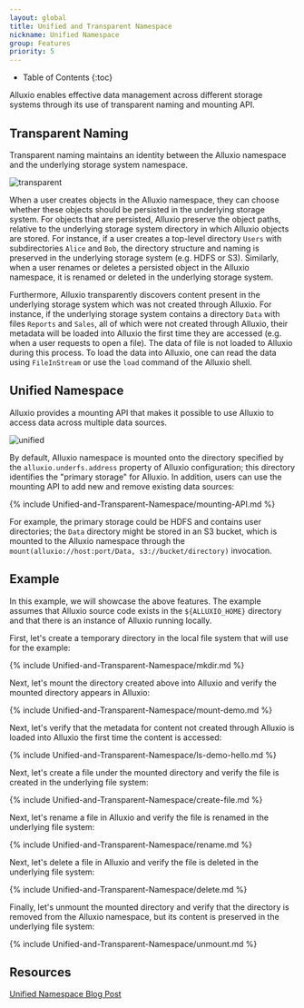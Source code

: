 ```yaml
---
layout: global
title: Unified and Transparent Namespace
nickname: Unified Namespace
group: Features
priority: 5
---
```


* Table of Contents
{:toc}

Alluxio enables effective data management across different storage systems through its use of
transparent naming and mounting API.

## Transparent Naming

Transparent naming maintains an identity between the Alluxio namespace and the underlying storage
system namespace.

![transparent]({{site.data.img.screenshot_transparent}})

When a user creates objects in the Alluxio namespace, they can choose whether these objects should
be persisted in the underlying storage system. For objects that are persisted, Alluxio preserve the
object paths, relative to the underlying storage system directory in which Alluxio objects are
stored. For instance, if a user creates a top-level directory `Users` with subdirectories `Alice`
and `Bob`, the directory structure and naming is preserved in the underlying storage system (e.g.
HDFS or S3). Similarly, when a user renames or deletes a persisted object in the Alluxio namespace,
it is renamed or deleted in the underlying storage system.

Furthermore, Alluxio transparently discovers content present in the underlying storage system which
was not created through Alluxio. For instance, if the underlying storage system contains a directory
`Data` with files `Reports` and `Sales`, all of which were not created through Alluxio, their
metadata will be loaded into Alluxio the first time they are accessed (e.g. when a user requests to
open a file). The data of file is not loaded to Alluxio during this process. To load the data into
Alluxio, one can read the data using `FileInStream` or use the `load` command of the Alluxio shell.

## Unified Namespace

Alluxio provides a mounting API that makes it possible to use Alluxio to access data across multiple
data sources.

![unified]({{site.data.img.screenshot_unified}})

By default, Alluxio namespace is mounted onto the directory specified by the
`alluxio.underfs.address` property of Alluxio configuration; this directory identifies the
"primary storage" for Alluxio. In addition, users can use the mounting API to add new and remove
existing data sources:

{% include Unified-and-Transparent-Namespace/mounting-API.md %}

For example, the primary storage could be HDFS and contains user directories; the `Data` directory
might be stored in an S3 bucket, which is mounted to the Alluxio namespace through the
`mount(alluxio://host:port/Data, s3://bucket/directory)` invocation.

## Example

In this example, we will showcase the above features. The example assumes that Alluxio source code
exists in the `${ALLUXIO_HOME}` directory and that there is an instance of Alluxio running locally.

First, let's create a temporary directory in the local file system that will use for the example:

{% include Unified-and-Transparent-Namespace/mkdir.md %}

Next, let's mount the directory created above into Alluxio and verify the mounted directory
appears in Alluxio:

{% include Unified-and-Transparent-Namespace/mount-demo.md %}

Next, let's verify that the metadata for content not created through Alluxio is loaded into Alluxio
the first time the content is accessed:

{% include Unified-and-Transparent-Namespace/ls-demo-hello.md %}

Next, let's create a file under the mounted directory and verify the file is created in the underlying
file system:

{% include Unified-and-Transparent-Namespace/create-file.md %}

Next, let's rename a file in Alluxio and verify the file is renamed in the underlying file system:

{% include Unified-and-Transparent-Namespace/rename.md %}

Next, let's delete a file in Alluxio and verify the file is deleted in the underlying file system:

{% include Unified-and-Transparent-Namespace/delete.md %}

Finally, let's unmount the mounted directory and verify that the directory is removed from the
Alluxio namespace, but its content is preserved in the underlying file system:

{% include Unified-and-Transparent-Namespace/unmount.md %}

## Resources

[Unified Namespace Blog Post](http://www.alluxio.com/2016/04/unified-namespace-allowing-applications-to-access-data-anywhere/)